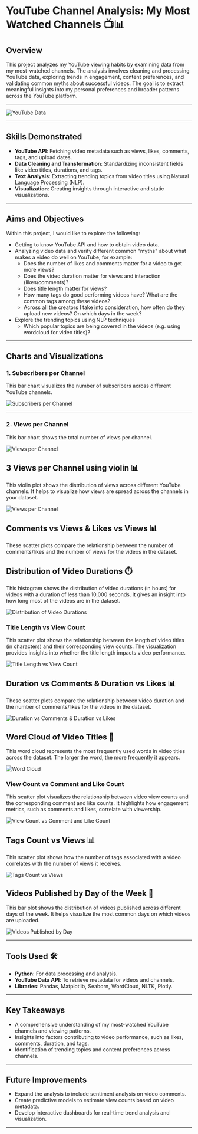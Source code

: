 # **YouTube Channel Analysis: My Most Watched Channels** 📺📊  

## **Overview**  
This project analyzes my YouTube viewing habits by examining data from my most-watched channels. The analysis involves cleaning and processing YouTube data, exploring trends in engagement, content preferences, and validating common myths about successful videos. The goal is to extract meaningful insights into my personal preferences and broader patterns across the YouTube platform.  

---  

![YouTube Data](https://github.com/Naveennnkumar-Bit/My-YouTube-Watch-Habits/blob/main/YT.jpeg)

---  

## **Skills Demonstrated**  
- **YouTube API**: Fetching video metadata such as views, likes, comments, tags, and upload dates.  
- **Data Cleaning and Transformation**: Standardizing inconsistent fields like video titles, durations, and tags.  
- **Text Analysis**: Extracting trending topics from video titles using Natural Language Processing (NLP).  
- **Visualization**: Creating insights through interactive and static visualizations.  

---  

## **Aims and Objectives**  

Within this project, I would like to explore the following:

- Getting to know YouTube API and how to obtain video data.
- Analyzing video data and verify different common "myths" about what makes a video do well on YouTube, for example:
    - Does the number of likes and comments matter for a video to get more views?
    - Does the video duration matter for views and interaction (likes/comments)?
    - Does title length matter for views?
    - How many tags do good performing videos have? What are the common tags among these videos?
    - Across all the creators I take into consideration, how often do they upload new videos? On which days in the week?
- Explore the trending topics using NLP techniques
    - Which popular topics are being covered in the videos (e.g. using wordcloud for video titles)?

---

## **Charts and Visualizations**  

### **1. Subscribers per Channel**  
This bar chart visualizes the number of subscribers across different YouTube channels.  

![Subscribers per Channel](https://github.com/Naveennnkumar-Bit/My-YouTube-Watch-Habits/blob/main/charts/SPC.png)

---

### **2. Views per Channel**  
This bar chart shows the total number of views per channel.  

![Views per Channel](https://github.com/Naveennnkumar-Bit/My-YouTube-Watch-Habits/blob/main/charts/VPC.png)

## **3 Views per Channel using violin** 📊  
This violin plot shows the distribution of views across different YouTube channels. It helps to visualize how views are spread across the channels in your dataset.

![Views per Channel](https://github.com/Naveennnkumar-Bit/My-YouTube-Watch-Habits/blob/main/charts/VVPC.png)

## **Comments vs Views & Likes vs Views** 📊  
These scatter plots compare the relationship between the number of comments/likes and the number of views for the videos in the dataset.

## **Distribution of Video Durations** ⏱️  
This histogram shows the distribution of video durations (in hours) for videos with a duration of less than 10,000 seconds. It gives an insight into how long most of the videos are in the dataset.

![Distribution of Video Durations](https://github.com/Naveennnkumar-Bit/My-YouTube-Watch-Habits/blob/main/charts/DISTOFVDHR.png)

### **Title Length vs View Count**  
This scatter plot shows the relationship between the length of video titles (in characters) and their corresponding view counts. The visualization provides insights into whether the title length impacts video performance.  

![Title Length vs View Count](https://github.com/Naveennnkumar-Bit/My-YouTube-Watch-Habits/blob/main/charts/TL.png)

## **Duration vs Comments & Duration vs Likes** 📊  
These scatter plots compare the relationship between video duration and the number of comments/likes for the videos in the dataset.

![Duration vs Comments & Duration vs Likes](https://github.com/Naveennnkumar-Bit/My-YouTube-Watch-Habits/blob/main/charts/DSS.png)

## **Word Cloud of Video Titles** 💬  
This word cloud represents the most frequently used words in video titles across the dataset. The larger the word, the more frequently it appears.

![Word Cloud](https://github.com/Naveennnkumar-Bit/My-YouTube-Watch-Habits/blob/main/charts/WC.png)

### **View Count vs Comment and Like Count**  
This scatter plot visualizes the relationship between video view counts and the corresponding comment and like counts. It highlights how engagement metrics, such as comments and likes, correlate with viewership.  

![View Count vs Comment and Like Count](https://path/to/your/image.png)

## **Tags Count vs Views** 📊  
This scatter plot shows how the number of tags associated with a video correlates with the number of views it receives.

![Tags Count vs Views](https://github.com/Naveennnkumar-Bit/My-YouTube-Watch-Habits/blob/main/charts/NTNV.png)

## **Videos Published by Day of the Week** 📅  
This bar plot shows the distribution of videos published across different days of the week. It helps visualize the most common days on which videos are uploaded.

![Videos Published by Day](https://github.com/Naveennnkumar-Bit/My-YouTube-Watch-Habits/blob/main/charts/DOW.png)

---

## **Tools Used** 🛠️  
- **Python**: For data processing and analysis.  
- **YouTube Data API**: To retrieve metadata for videos and channels.  
- **Libraries**: Pandas, Matplotlib, Seaborn, WordCloud, NLTK, Plotly.  

---  

## **Key Takeaways**  
- A comprehensive understanding of my most-watched YouTube channels and viewing patterns.  
- Insights into factors contributing to video performance, such as likes, comments, duration, and tags.  
- Identification of trending topics and content preferences across channels.  

---  

## **Future Improvements**  
- Expand the analysis to include sentiment analysis on video comments.  
- Create predictive models to estimate view counts based on video metadata.  
- Develop interactive dashboards for real-time trend analysis and visualization.  

---  
